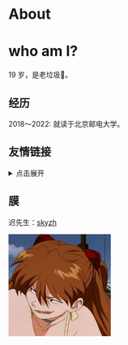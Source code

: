 # About


# who am I?

19 岁，是老垃圾👾。

## 经历

2018～2022: 就读于北京邮电大学。

## 友情链接
<details>
<summary>点击展开</summary>

🐟 大佬：[Name1e5s Blog](https://blog.name1e5s.com)

缺氧甲醛：[甲醛的技术博客](https://hyiker.com)

学分学长：[fenxue's corner](https://sprinter1999.github.io)

即将脱单的何巨巨：[RinchanNow!](https://rinchannowww.github.io)

柯西莫🍊：[Murphy](https://murphy-orangemud.github.io)

ayamir: [ayamir's blog](https://ayamir.github.io)
</details>

## 膜

迟先生：[skyzh](https://skyzh.dev)

<div class="align-center">
<img src="../asuka.jpg" width="40%" alt="my profile pic is asuka" title='「chance...」'></img>
</div>

